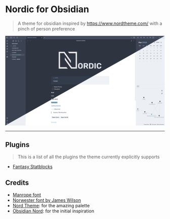 # Nordic for Obsidian
> A theme for obsidian inspired by https://www.nordtheme.com/ with a pinch of person preference

![](assets/obsidian-nordic-full.png)

---



## Plugins
> This is a list of all the plugins the theme currently explicitly supports

- [Fantasy Statblocks](https://github.com/javalent/fantasy-statblocks)


## Credits
- [Manrope font](https://fonts.google.com/specimen/Manrope)
- [Norwester font by James Wilson](https://jamiewilson.io/norwester/)
- [Nord Theme](https://www.nordtheme.com/): for the amazing palette 
- [Obsidian Nord](https://github.com/insanum/obsidian_nord): for the initial inspiration
